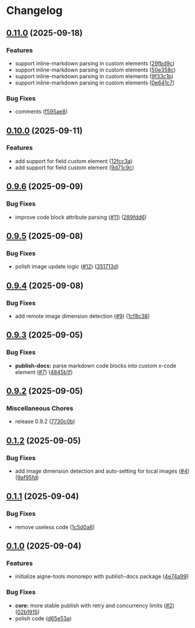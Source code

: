 # Changelog

## [0.11.0](https://github.com/AIGNE-io/aigne-tools/compare/aigne-tools-v0.10.0...aigne-tools-v0.11.0) (2025-09-18)


### Features

* support inline-markdown parsing in custom elements ([29fbd9c](https://github.com/AIGNE-io/aigne-tools/commit/29fbd9ccbfc3ffb056916c14e51bdeda2f48e788))
* support inline-markdown parsing in custom elements ([50e358c](https://github.com/AIGNE-io/aigne-tools/commit/50e358cd844924561a3f15afb2349ec1a9e71787))
* support inline-markdown parsing in custom elements ([9f33c1b](https://github.com/AIGNE-io/aigne-tools/commit/9f33c1b55cb43d41d4f5f1321a86a0098b195c9f))
* support inline-markdown parsing in custom elements ([0e641c7](https://github.com/AIGNE-io/aigne-tools/commit/0e641c72963f74fe176eadcc110f7473ec101ac4))


### Bug Fixes

* comments ([f595ae8](https://github.com/AIGNE-io/aigne-tools/commit/f595ae8773769f773ae43e1f5edbc9c6ab790483))

## [0.10.0](https://github.com/AIGNE-io/aigne-tools/compare/aigne-tools-v0.9.6...aigne-tools-v0.10.0) (2025-09-11)


### Features

* add support for field custom element ([12fcc3a](https://github.com/AIGNE-io/aigne-tools/commit/12fcc3a67a6cc58068931ca00282a02563d10871))
* add support for field custom element ([9d71c9c](https://github.com/AIGNE-io/aigne-tools/commit/9d71c9c93f159a34706e65526230c5fbe37518da))

## [0.9.6](https://github.com/AIGNE-io/aigne-tools/compare/aigne-tools-v0.9.5...aigne-tools-v0.9.6) (2025-09-09)


### Bug Fixes

* improve code block attribute parsing ([#11](https://github.com/AIGNE-io/aigne-tools/issues/11)) ([289fdd6](https://github.com/AIGNE-io/aigne-tools/commit/289fdd6cc34f2d57720c42c22ee1bb4093495442))

## [0.9.5](https://github.com/AIGNE-io/aigne-tools/compare/aigne-tools-v0.9.4...aigne-tools-v0.9.5) (2025-09-08)


### Bug Fixes

* polish image update logic ([#12](https://github.com/AIGNE-io/aigne-tools/issues/12)) ([351713d](https://github.com/AIGNE-io/aigne-tools/commit/351713dadbf3272c7d3fd14c8410ac58174d71d5))

## [0.9.4](https://github.com/AIGNE-io/aigne-tools/compare/aigne-tools-v0.9.3...aigne-tools-v0.9.4) (2025-09-08)


### Bug Fixes

* add remote image dimension detection ([#9](https://github.com/AIGNE-io/aigne-tools/issues/9)) ([1cf8c38](https://github.com/AIGNE-io/aigne-tools/commit/1cf8c3893c0942d02f7272aee54caf007fd2f690))

## [0.9.3](https://github.com/AIGNE-io/aigne-tools/compare/aigne-tools-v0.9.2...aigne-tools-v0.9.3) (2025-09-05)


### Bug Fixes

* **publish-docs:** parse markdown code blocks into custom x-code element ([#7](https://github.com/AIGNE-io/aigne-tools/issues/7)) ([4845b1f](https://github.com/AIGNE-io/aigne-tools/commit/4845b1f80a9390d69a39dbe2f8c2603f20df40b0))

## [0.9.2](https://github.com/AIGNE-io/aigne-tools/compare/aigne-tools-v0.1.2...aigne-tools-v0.9.2) (2025-09-05)


### Miscellaneous Chores

* release 0.9.2 ([7730c0b](https://github.com/AIGNE-io/aigne-tools/commit/7730c0ba7d6bf8594241d6412d2fb1e9ce1f1d7a))

## [0.1.2](https://github.com/AIGNE-io/aigne-tools/compare/aigne-tools-v0.1.1...aigne-tools-v0.1.2) (2025-09-05)


### Bug Fixes

* add image dimension detection and  auto-setting for local images ([#4](https://github.com/AIGNE-io/aigne-tools/issues/4)) ([9af95fd](https://github.com/AIGNE-io/aigne-tools/commit/9af95fd0d68a348d7e441402fe460b6a0c158808))

## [0.1.1](https://github.com/AIGNE-io/aigne-tools/compare/aigne-tools-v0.1.0...aigne-tools-v0.1.1) (2025-09-04)


### Bug Fixes

* remove useless code ([1c5d0a8](https://github.com/AIGNE-io/aigne-tools/commit/1c5d0a88513a1f8e8cf7472c92286a0f0917ebc6))

## [0.1.0](https://github.com/AIGNE-io/aigne-tools/compare/aigne-tools-v0.0.1...aigne-tools-v0.1.0) (2025-09-04)


### Features

* initialize aigne-tools monorepo with publish-docs package ([4e74a99](https://github.com/AIGNE-io/aigne-tools/commit/4e74a99845f3b63e5847e58b16db7bbac54590d5))


### Bug Fixes

* **core:** more stable publish with retry and concurrency limits ([#2](https://github.com/AIGNE-io/aigne-tools/issues/2)) ([02b1915](https://github.com/AIGNE-io/aigne-tools/commit/02b19150d998175b129d0a7ab653b2f044c6ca62))
* polish code ([d65e53a](https://github.com/AIGNE-io/aigne-tools/commit/d65e53a190c708d6e6d966d14e19055fd3d9248c))
